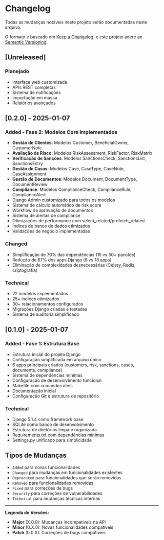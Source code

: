# Changelog

Todas as mudanças notáveis neste projeto serão documentadas neste arquivo.

O formato é baseado em [Keep a Changelog](https://keepachangelog.com/en/1.0.0/),
e este projeto adere ao [Semantic Versioning](https://semver.org/spec/v2.0.0.html).

## [Unreleased]

### Planejado
- Interface web customizada
- APIs REST completas
- Sistema de notificações
- Importação em massa
- Relatórios avançados

## [0.2.0] - 2025-01-07

### Added - Fase 2: Modelos Core Implementados
- **Gestão de Clientes**: Modelos Customer, BeneficialOwner, CustomerNote
- **Avaliação de Risco**: Modelos RiskAssessment, RiskFactor, RiskMatrix
- **Verificação de Sanções**: Modelos SanctionsCheck, SanctionsList, SanctionsEntry
- **Gestão de Casos**: Modelos Case, CaseType, CaseNote, CaseAssignment
- **Gestão de Documentos**: Modelos Document, DocumentType, DocumentReview
- **Compliance**: Modelos ComplianceCheck, ComplianceRule, ComplianceAlert
- Django Admin customizado para todos os modelos
- Sistema de cálculo automático de risk score
- Workflow de aprovação de documentos
- Sistema de alertas de compliance
- Otimizações de performance com select_related/prefetch_related
- Índices de banco de dados otimizados
- Validações de negócio implementadas

### Changed
- Simplificação de 70% das dependências (15 vs 50+ pacotes)
- Redução de 67% dos apps Django (6 vs 18 apps)
- Eliminação de complexidades desnecessárias (Celery, Redis, criptografia)

### Technical
- 22 modelos implementados
- 25+ índices otimizados
- 30+ relacionamentos configurados
- Migrações Django criadas e testadas
- Sistema de auditoria simplificado

## [0.1.0] - 2025-01-07

### Added - Fase 1: Estrutura Base
- Estrutura inicial do projeto Django
- Configuração simplificada em arquivo único
- 6 apps principais criados (customers, risk, sanctions, cases, documents, compliance)
- Sistema de dependências mínimas
- Configuração de desenvolvimento funcional
- Makefile com comandos úteis
- Documentação inicial
- Configuração Git e estrutura de repositório

### Technical
- Django 5.1.4 como framework base
- SQLite como banco de desenvolvimento
- Estrutura de diretórios limpa e organizada
- Requirements.txt com dependências mínimas
- Settings.py unificado para simplicidade

## Tipos de Mudanças

- `Added` para novas funcionalidades
- `Changed` para mudanças em funcionalidades existentes
- `Deprecated` para funcionalidades que serão removidas
- `Removed` para funcionalidades removidas
- `Fixed` para correções de bugs
- `Security` para correções de vulnerabilidades
- `Technical` para mudanças técnicas internas

---

**Legenda de Versões:**
- **Major** (X.0.0): Mudanças incompatíveis na API
- **Minor** (0.X.0): Novas funcionalidades compatíveis
- **Patch** (0.0.X): Correções de bugs compatíveis

